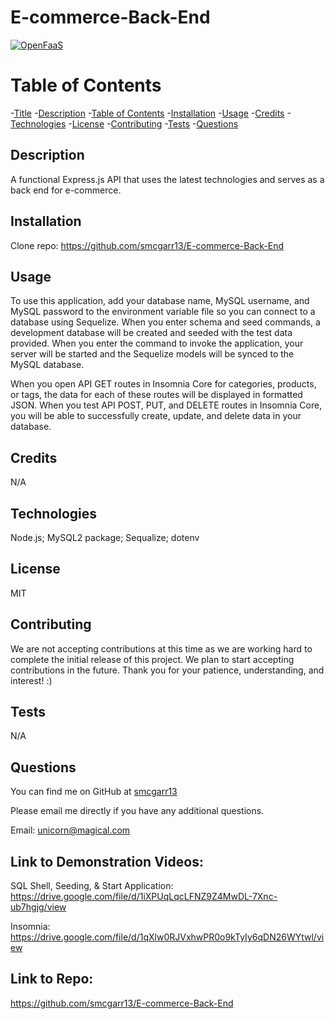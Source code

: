 # E-commerce-Back-End

[![OpenFaaS](https://img.shields.io/badge/License-MIT-blue.svg)](https://www.openfaas.com)

# Table of Contents

-[Title](#title)
-[Description](#description)
-[Table of Contents](#table-of-contents)
-[Installation](#installation)
-[Usage](#usage)
-[Credits](#credits)
-[Technologies](#technologies)
-[License](#license)
-[Contributing](#contributing)
-[Tests](#tests)
-[Questions](#questions)

## Description
A functional Express.js API that uses the latest technologies and serves as a back end for e-commerce.

## Installation
Clone repo: https://github.com/smcgarr13/E-commerce-Back-End

## Usage
To use this application, add your database name, MySQL username, and MySQL password to the environment variable file so you can connect to a database using Sequelize.  When you enter schema and seed commands, a development database will be created and seeded with the test data provided.  When you enter the command to invoke the application, your server will be started and the Sequelize models will be synced to the MySQL database.

When you open API GET routes in Insomnia Core for categories, products, or tags, the data for each of these routes will be displayed in formatted JSON.  When you test API POST, PUT, and DELETE routes in Insomnia Core, you will be able to successfully create, update, and delete data in your database.

## Credits
N/A

## Technologies
Node.js;
MySQL2 package;
Sequalize;
dotenv

## License
MIT

## Contributing
We are not accepting contributions at this time as we are working hard to complete the initial release of this project. We plan to start accepting contributions in the future. Thank you for your patience, understanding, and interest! :)

## Tests
N/A


## Questions

You can find me on GitHub at [smcgarr13](https://github.com/smcgarr13)

Please email me directly if you have any additional questions.

Email: unicorn@magical.com

## Link to Demonstration Videos:
SQL Shell, Seeding, & Start Application: https://drive.google.com/file/d/1iXPUqLqcLFNZ9Z4MwDL-7Xnc-ub7hgjg/view 

Insomnia: https://drive.google.com/file/d/1qXlw0RJVxhwPR0o9kTyIy6qDN26WYtwl/view

## Link to Repo:
https://github.com/smcgarr13/E-commerce-Back-End
